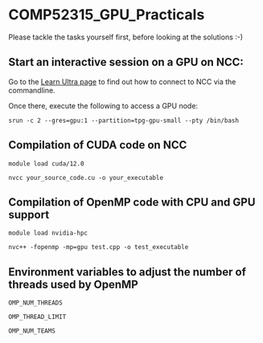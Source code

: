 # COMP52315_GPU_Practicals

Please tackle the tasks yourself first, before looking at the solutions :-)

## Start an interactive session on a GPU on NCC:
Go to the [Learn Ultra page](https://blackboard.durham.ac.uk/ultra/courses/_54359_1/outline) to find out how to connect to NCC via the commandline. 

Once there, execute the following to access a GPU node:

`srun -c 2 --gres=gpu:1 --partition=tpg-gpu-small --pty /bin/bash`

## Compilation of CUDA code on NCC
`module load cuda/12.0`

`nvcc your_source_code.cu -o your_executable`

## Compilation of OpenMP code with CPU and GPU support
`module load nvidia-hpc`

`nvc++ -fopenmp -mp=gpu test.cpp -o test_executable`

## Environment variables to adjust the number of threads used by OpenMP
`OMP_NUM_THREADS`

`OMP_THREAD_LIMIT`

`OMP_NUM_TEAMS`

